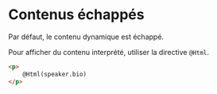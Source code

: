 # Contenus échappés

Par défaut, le contenu dynamique est échappé. 

Pour afficher du contenu interprété, utiliser la directive `@Html`.

```html
<p>
	@Html(speaker.bio)
</p>
```
